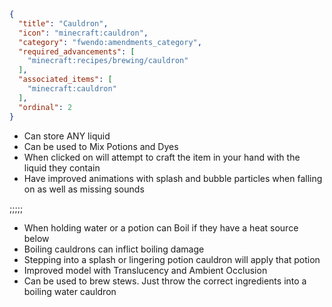 ```json
{
  "title": "Cauldron",
  "icon": "minecraft:cauldron",
  "category": "fwendo:amendments_category",
  "required_advancements": [
    "minecraft:recipes/brewing/cauldron"
  ],
  "associated_items": [
    "minecraft:cauldron"
  ],
  "ordinal": 2
}
```
- Can store ANY liquid
- Can be used to Mix Potions and Dyes
- When clicked on will attempt to craft the item in your hand with the liquid they contain
- Have improved animations with splash and bubble particles when falling on as well as missing sounds

;;;;;

- When holding water or a potion can Boil if they have a heat source below
- Boiling cauldrons can inflict boiling damage
- Stepping into a splash or lingering potion cauldron will apply that potion
- Improved model with Translucency and Ambient Occlusion
- Can be used to brew stews. Just throw the correct ingredients into a boiling water cauldron